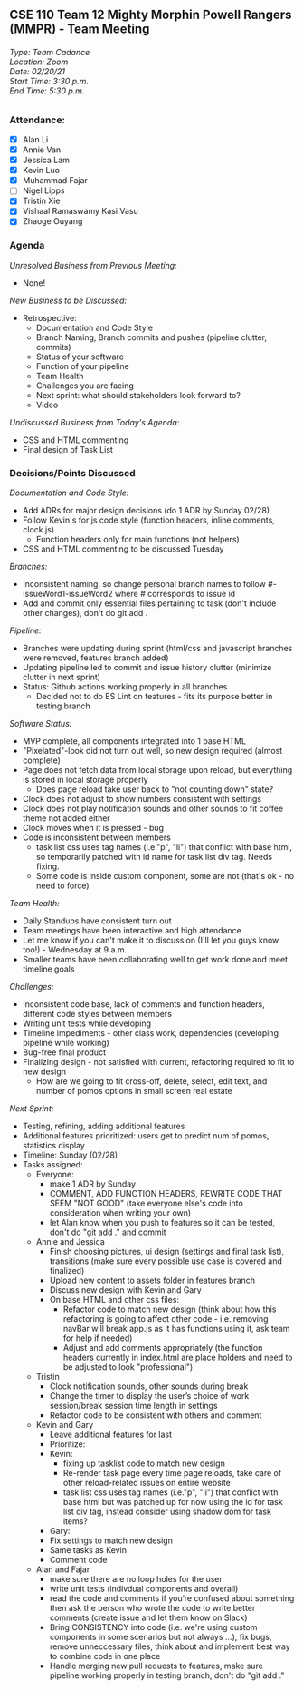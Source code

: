 ## CSE 110 Team 12 Mighty Morphin Powell Rangers (MMPR) - Team Meeting
###### Type: Team Cadance <br/> Location: Zoom <br/> Date: 02/20/21 <br/> Start Time: 3:30 p.m. <br/> End Time: 5:30 p.m.

### Attendance:
- [x] Alan Li
- [x] Annie Van
- [x] Jessica Lam
- [x] Kevin Luo
- [x] Muhammad Fajar
- [ ] Nigel Lipps
- [x] Tristin Xie
- [x] Vishaal Ramaswamy Kasi Vasu
- [x] Zhaoge Ouyang

### Agenda

_Unresolved Business from Previous Meeting:_
- None!

_New Business to be Discussed:_
- Retrospective:
  - Documentation and Code Style 
  - Branch Naming, Branch commits and pushes (pipeline clutter, commits)
  - Status of your software
  - Function of your pipeline
  - Team Health
  - Challenges you are facing
  - Next sprint: what should stakeholders look forward to?
  - Video
  
_Undiscussed Business from Today's Agenda:_
- CSS and HTML commenting
- Final design of Task List

### Decisions/Points Discussed

_Documentation and Code Style:_
- Add ADRs for major design decisions (do 1 ADR by Sunday 02/28)
- Follow Kevin's for js code style (function headers, inline comments, clock.js)
  - Function headers only for main functions (not helpers)
- CSS and HTML commenting to be discussed Tuesday

_Branches:_
- Inconsistent naming, so change personal branch names to follow #-issueWord1-issueWord2 where # corresponds to issue id
- Add and commit only essential files pertaining to task (don't include other changes), don't do git add . 

_Pipeline:_
- Branches were updating during sprint (html/css and javascript branches were removed, features branch added)
- Updating pipeline led to commit and issue history clutter (minimize clutter in next sprint)
- Status: Github actions working properly in all branches
  - Decided not to do ES Lint on features - fits its purpose better in testing branch

_Software Status:_
- MVP complete, all components integrated into 1 base HTML
- "Pixelated"-look did not turn out well, so new design required (almost complete)
- Page does not fetch data from local storage upon reload, but everything is stored in local storage properly
  - Does page reload take user back to "not counting down" state?
- Clock does not adjust to show numbers consistent with settings 
- Clock does not play notification sounds and other sounds to fit coffee theme not added either
- Clock moves when it is pressed - bug
- Code is inconsistent between members
  - task list css uses tag names (i.e."p", "li") that conflict with base html, so temporarily patched with id name for task list div tag. Needs fixing.
  - Some code is inside custom component, some are not (that's ok - no need to force)

_Team Health:_
- Daily Standups have consistent turn out
- Team meetings have been interactive and high attendance
- Let me know if you can't make it to discussion (I'll let you guys know too!) - Wednesday at 9 a.m.
- Smaller teams have been collaborating well to get work done and meet timeline goals

_Challenges:_
- Inconsistent code base, lack of comments and function headers, different code styles between members
- Writing unit tests while developing
- Timeline impediments - other class work, dependencies (developing pipeline while working)
- Bug-free final product
- Finalizing design - not satisfied with current, refactoring required to fit to new design
  - How are we going to fit cross-off, delete, select, edit text, and number of pomos options in small screen real estate

_Next Sprint:_
- Testing, refining, adding additional features
- Additional features prioritized: users get to predict num of pomos, statistics display
- Timeline: Sunday (02/28)
- Tasks assigned:
  - Everyone: 
    - make 1 ADR by Sunday
    - COMMENT, ADD FUNCTION HEADERS, REWRITE CODE THAT SEEM "NOT GOOD" (take everyone else's code into consideration when writing your own)
    - let Alan know when you push to features so it can be tested, don't do "git add ." and commit
  - Annie and Jessica 
    - Finish choosing pictures, ui design (settings and final task list), transitions (make sure every possible use case is covered and finalized)
    - Upload new content to assets folder in features branch
    - Discuss new design with Kevin and Gary
    - On base HTML and other css files: 
      - Refactor code to match new design (think about how this refactoring is going to affect other code - i.e. removing navBar will break app.js as it has functions using it, ask team for help if needed) 
      - Adjust and add comments appropriately (the function headers currently in index.html are place holders and need to be adjusted to look "professional")
  - Tristin
    - Clock notification sounds, other sounds during break
    - Change the timer to display the user’s choice of work session/break session time length in settings
    - Refactor code to be consistent with others and comment
  - Kevin and Gary
    - Leave additional features for last 
    - Prioritize: 
    - Kevin:
      - fixing up tasklist code to match new design 
      - Re-render task page every time page reloads, take care of other reload-related issues on entire website
      - task list css uses tag names (i.e."p", "li") that conflict with base html but was patched up for now using the id for task list div tag, instead consider           using shadow dom for task items? 
     - Gary:
      - Fix settings to match new design
      - Same tasks as Kevin
      - Comment code
  - Alan and Fajar
    - make sure there are no loop holes for the user
    - write unit tests (indivdual components and overall)
    - read the code and comments if you’re confused about something then ask the person who wrote the code to write better comments (create issue and let them know on Slack)
    - Bring CONSISTENCY into code (i.e. we're using custom components in some scenarios but not always ...), fix bugs, remove unneccessary files, think about and implement best way to combine code in one place
    - Handle merging new pull requests to features, make sure pipeline working properly in testing branch, don't do "git add ."

